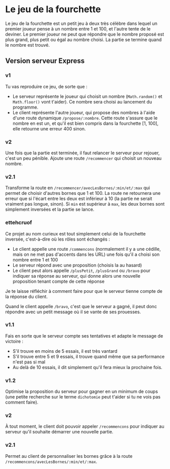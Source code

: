 # Le jeu de la fourchette

Le jeu de la fourchette est un petit jeu à deux très célèbre dans lequel un premier joueur pense à un nombre entre 1 et 100, et l'autre tente de le deviner. Le premier joueur ne peut que répondre que le nombre proposé est plus grand, plus petit ou égal au nombre choisi. La partie se termine quand le nombre est trouvé.

## Version serveur Express

### v1

Tu vas reproduire ce jeu, de sorte que :
- Le serveur représente le joueur qui choisit un nombre (`Math.random()` et `Math.floor()` vont t'aider). Ce nombre sera choisi au lancement du programme.
- Le client représente l'autre joueur, qui propose des nombres à l'aide d'une route dynamique `/propose/:nombre`. Cette route s'assure que le nombre en est un, et qu'il est bien compris dans la fourchette [1, 100], elle retourne une erreur 400 sinon.

### v2

Une fois que la partie est terminée, il faut relancer le serveur pour rejouer, c'est un peu pénible. Ajoute une route `/recommencer` qui choisit un nouveau nombre.

### v2.1

Transforme la route en `/recommencer/avecLesBornes/:min/et/:max` qui permet de choisir d'autres bornes que 1 et 100. La route ne retournera une erreur que si l'écart entre les deux est inférieur à 10 (la partie ne serait vraiment pas longue, sinon). Si `min` est supérieur à `max`, les deux bornes sont simplement inversées et la partie se lance.

### ettehcruof

Ce projet au nom curieux est tout simplement celui de la fourchette inversée, c'est-à-dire où les rôles sont échangés :
- Le client appelle une route `/commencons` (normalement il y a une cédille, mais on ne met pas d'accents dans les URL) une fois qu'il a choisi son nombre entre 1 et 100
- Le serveur répond avec une proposition (choisis la au hasard)
- Le client peut alors appelle `/plusPetit`, `/plusGrand` ou `/bravo` pour indiquer sa réponse au serveur, qui donne alors une nouvelle proposition tenant compte de cette réponse

Je te laisse réfléchir à comment faire pour que le serveur tienne compte de la réponse du client.

Quand le client appelle `/bravo`, c'est que le serveur a gagné, il peut donc répondre avec un petit message où il se vante de ses prouesses.

### v1.1

Fais en sorte que le serveur compte ses tentatives et adapte le message de victoire :
- S'il trouve en moins de 5 essais, il est très vantard
- S'il trouve entre 5 et 9 essais, il trouve quand même que sa performance n'est pas si mal
- Au delà de 10 essais, il dit simplement qu'il fera mieux la prochaine fois.

### v1.2

Optimise la proposition du serveur pour gagner en un minimum de coups (une petite recherche sur le terme `dichotomie` peut t'aider si tu ne vois pas comment faire).

### v2

À tout moment, le client doit pouvoir appeler `/recommencons` pour indiquer au serveur qu'il souhaite démarrer une nouvelle partie.

### v2.1

Permet au client de personnaliser les bornes grâce à la route `/recommencons/avecLesBornes/:min/et/:max`.